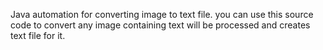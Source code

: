 Java automation for converting image to text file. you can use this source code to convert any image containing text will be processed and creates text file for it.
